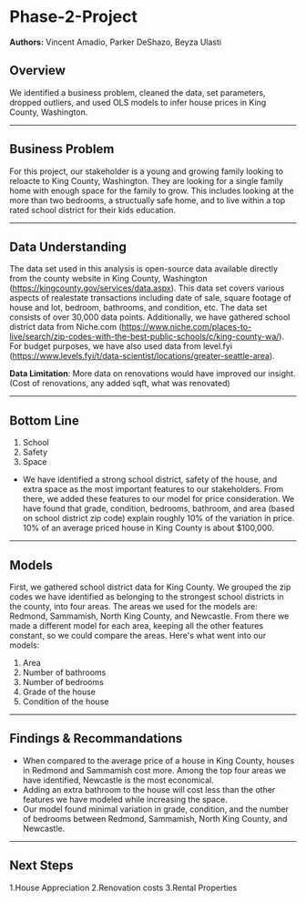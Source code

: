 # Phase-2-Project
**Authors:** Vincent Amadio, Parker DeShazo, Beyza Ulasti
## Overview
We identified a business problem, cleaned the data, set parameters, dropped outliers, and used OLS models to infer house prices in King County, Washington.


*********

## Business Problem
For this project, our stakeholder is a young and growing family looking to reloacte to King County, Washington. They are looking for a single family home with enough space for the family to grow. This includes looking at the more than two bedrooms, a structually safe home, and to live within a top rated school district for their kids education.

**********

## Data Understanding
The data set used in this analysis is open-source data available directly from the county website in King County, Washington (https://kingcounty.gov/services/data.aspx). This data set covers various aspects of realestate transactions including date of sale, square footage of house and lot, bedroom, bathrooms, and condition, etc. The data set consists of over 30,000 data points. Additionally, we have gathered school district data from Niche.com (https://www.niche.com/places-to-live/search/zip-codes-with-the-best-public-schools/c/king-county-wa/). For budget purposes, we have also used data from level.fyi (https://www.levels.fyi/t/data-scientist/locations/greater-seattle-area). 

**Data Limitation**: More data on renovations would have improved our insight. (Cost of renovations, any added sqft, what was renovated)
***********

## Bottom Line

1. School
2. Safety
3. Space
- We have identified a strong school district, safety of the house, and extra space as the most important features to our stakeholders. From there, we added these features to our model for price consideration. We have found that grade, condition, bedrooms, bathroom, and area (based on school district zip code) explain roughly 10% of the variation in price. 10% of an average priced house in King County is about $100,000. 

*************

## Models
First, we gathered school district data for King County. We grouped the zip codes we have identified as belonging to the strongest school districts in the county, into four areas. The areas we used for the models are: Redmond, Sammamish, North King County, and Newcastle. From there we made a different model for each area, keeping all the other features constant, so we could compare the areas. 
Here's what went into our models:
1. Area
2. Number of bathrooms
3. Number of bedrooms
4. Grade of the house
5. Condition of the house

*************

## Findings & Recommandations
- When compared to the average price of a house in King County, houses in Redmond and Sammamish cost more. Among the top four areas we have identified, Newcastle is the most economical. 
- Adding an extra bathroom to the house will cost less than the other features we have modeled while increasing the space. 
- Our model found minimal variation in grade, condition, and the number of bedrooms between Redmond, Sammamish, North King County, and Newcastle.

*************

## Next Steps  

1.House Appreciation
2.Renovation costs
3.Rental Properties

